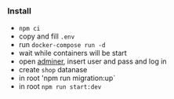 ### Install 
- `npm ci`
- copy and fill `.env`
- run `docker-compose run -d`
- wait while containers will be start 
- open [adminer]("http://127.0.0.1:8080/"), insert user and pass and log in
- create `shop` datanase 
- in root 'npm run migration:up`
- in root `npm run start:dev`
